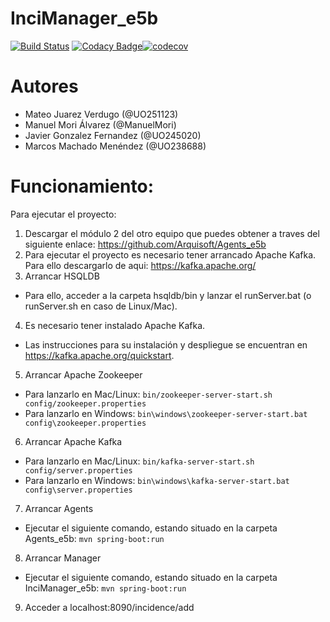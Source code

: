# InciManager_e5b

[![Build Status](https://travis-ci.org/Arquisoft/InciManager_e5b.svg?branch=master)](https://travis-ci.org/Arquisoft/InciManager_e5b)
[![Codacy Badge](https://api.codacy.com/project/badge/Grade/97d6326cbcbb4c638d59879facacaf32)](https://www.codacy.com/app/jelabra/InciManager_e5b?utm_source=github.com&amp;utm_medium=referral&amp;utm_content=Arquisoft/InciManager_e5b&amp;utm_campaign=Badge_Grade)[![codecov](https://codecov.io/gh/Arquisoft/InciManager_e5b/branch/master/graph/badge.svg)](https://codecov.io/gh/Arquisoft/InciManager_e5b)

# Autores
- Mateo Juarez Verdugo (@UO251123)
- Manuel Mori Álvarez (@ManuelMori)
- Javier Gonzalez Fernandez (@UO245020)
- Marcos Machado Menéndez (@UO238688)

# Funcionamiento:

Para ejecutar el proyecto:

 1. Descargar el módulo 2 del otro equipo que puedes obtener a traves del siguiente enlace: https://github.com/Arquisoft/Agents_e5b
 2. Para ejecutar el proyecto es necesario tener arrancado Apache Kafka. Para ello descargarlo de aqui: https://kafka.apache.org/
 3. Arrancar HSQLDB
   * Para ello, acceder a la carpeta hsqldb/bin y lanzar el runServer.bat (o runServer.sh en caso de Linux/Mac).
 4. Es necesario tener instalado Apache Kafka. 
   * Las instrucciones para su instalación y despliegue se encuentran en https://kafka.apache.org/quickstart.
 5. Arrancar Apache Zookeeper
   * Para lanzarlo en Mac/Linux: ``bin/zookeeper-server-start.sh config/zookeeper.properties``
   * Para lanzarlo en Windows: ``bin\windows\zookeeper-server-start.bat config\zookeeper.properties``
 6. Arrancar Apache Kafka
   * Para lanzarlo en Mac/Linux: ``bin/kafka-server-start.sh config/server.properties``
   * Para lanzarlo en Windows: ``bin\windows\kafka-server-start.bat config\server.properties``
 7. Arrancar Agents
   * Ejecutar el siguiente comando, estando situado en la carpeta Agents_e5b: ``mvn spring-boot:run``
 8. Arrancar Manager
   * Ejecutar el siguiente comando, estando situado en la carpeta InciManager_e5b: ``mvn spring-boot:run``
 9. Acceder a localhost:8090/incidence/add

